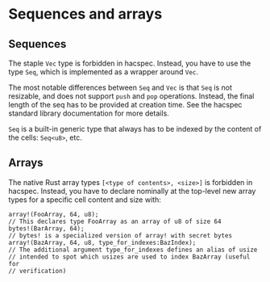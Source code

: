 # Sequences and arrays

## Sequences

The staple `Vec` type is forbidden in hacspec. Instead, you have to use the
type `Seq`, which is implemented as a wrapper around `Vec`.

The most notable differences between `Seq` and `Vec` is that `Seq` is not
resizable, and does not support `push` and `pop` operations. Instead, the
final length of the seq has to be provided at creation time. See the
hacspec standard library documentation for more details.

`Seq` is a built-in generic type that always has to be indexed by the content of the
cells: `Seq<u8>`, etc.

## Arrays

The native Rust array types `[<type of contents>, <size>]` is forbidden in
hacspec. Instead, you have to declare nominally at the top-level new array types
for a specific cell content and size with:

```rust, noplaypen
array!(FooArray, 64, u8);
// This declares type FooArray as an array of u8 of size 64
bytes!(BarArray, 64);
// bytes! is a specialized version of array! with secret bytes
array!(BazArray, 64, u8, type_for_indexes:BazIndex);
// The additional argument type_for_indexes defines an alias of usize
// intended to spot which usizes are used to index BazArray (useful for
// verification)
```

